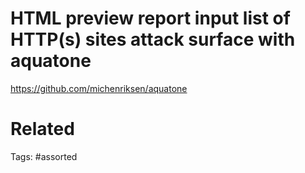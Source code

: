 # HTML preview report input list of HTTP(s) sites attack surface with aquatone
https://github.com/michenriksen/aquatone

# Related

Tags:
    #assorted
